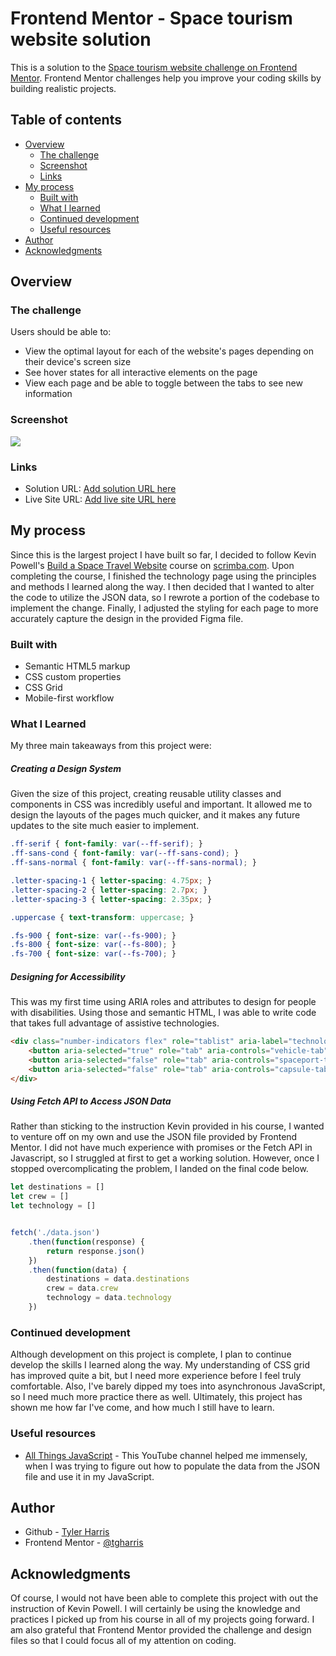 # Frontend Mentor - Space tourism website solution

This is a solution to the [Space tourism website challenge on Frontend Mentor](https://www.frontendmentor.io/challenges/space-tourism-multipage-website-gRWj1URZ3). Frontend Mentor challenges help you improve your coding skills by building realistic projects. 

## Table of contents

- [Overview](#overview)
  - [The challenge](#the-challenge)
  - [Screenshot](#screenshot)
  - [Links](#links)
- [My process](#my-process)
  - [Built with](#built-with)
  - [What I learned](#what-i-learned)
  - [Continued development](#continued-development)
  - [Useful resources](#useful-resources)
- [Author](#author)
- [Acknowledgments](#acknowledgments)

## Overview

### The challenge

Users should be able to:

- View the optimal layout for each of the website's pages depending on their device's screen size
- See hover states for all interactive elements on the page
- View each page and be able to toggle between the tabs to see new information

### Screenshot

![](./screenshots/home_desktop.jpg)

### Links

- Solution URL: [Add solution URL here](https://your-solution-url.com)
- Live Site URL: [Add live site URL here](https://your-live-site-url.com)

## My process
Since this is the largest project I have built so far, I decided to follow Kevin Powell's [Build a Space Travel Website](https://scrimba.com/learn/spacetravel) course on [scrimba.com](https://www.scrimba.com/). Upon completing the course, I finished the technology page using the principles and methods I learned along the way. I then decided that I wanted to alter the code to utilize the JSON data, so I rewrote a portion of the codebase to implement the change. Finally, I adjusted the styling for each page to more accurately capture the design in the provided Figma file.

### Built with

- Semantic HTML5 markup
- CSS custom properties
- CSS Grid
- Mobile-first workflow

### What I Learned

My three main takeaways from this project were:

##### Creating a Design System

Given the size of this project, creating reusable utility classes and components in CSS was incredibly useful and important. It allowed me to design the layouts of the pages much quicker, and it makes any future updates to the site much easier to implement.

```css
.ff-serif { font-family: var(--ff-serif); } 
.ff-sans-cond { font-family: var(--ff-sans-cond); } 
.ff-sans-normal { font-family: var(--ff-sans-normal); } 

.letter-spacing-1 { letter-spacing: 4.75px; } 
.letter-spacing-2 { letter-spacing: 2.7px; } 
.letter-spacing-3 { letter-spacing: 2.35px; } 

.uppercase { text-transform: uppercase; }

.fs-900 { font-size: var(--fs-900); }
.fs-800 { font-size: var(--fs-800); }
.fs-700 { font-size: var(--fs-700); }
```

##### Designing for Accessibility

This was my first time using ARIA roles and attributes to design for people with disabilities. Using those and semantic HTML, I was able to write code that takes full advantage of assistive technologies.

```html
<div class="number-indicators flex" role="tablist" aria-label="technology list">
    <button aria-selected="true" role="tab" aria-controls="vehicle-tab" tabindex="0" data-image="vehicle-image" class="bg-dark text-white fs-600 ff-serif">1</button>
    <button aria-selected="false" role="tab" aria-controls="spaceport-tab" tabindex="0" data-image="spaceport-image" class="bg-dark text-white fs-600 ff-serif">2</span></button>
    <button aria-selected="false" role="tab" aria-controls="capsule-tab" tabindex="0" data-image="capsule-image" class="bg-dark text-white fs-600 ff-serif">3</span></button>
</div>
```

##### Using Fetch API to Access JSON Data

Rather than sticking to the instruction Kevin provided in his course, I wanted to venture off on my own and use the JSON file provided by Frontend Mentor. I did not have much experience with promises or the Fetch API in Javascript, so I struggled at first to get a working solution. However, once I stopped overcomplicating the problem, I landed on the final code below.

```js
let destinations = []
let crew = []
let technology = []


fetch('./data.json')
    .then(function(response) {
        return response.json()
    })
    .then(function(data) {
        destinations = data.destinations
        crew = data.crew
        technology = data.technology
    })

```

### Continued development

Although development on this project is complete, I plan to continue develop the skills I learned along the way. My understanding of CSS grid has improved quite a bit, but I need more experience before I feel truly comfortable. Also, I've barely dipped my toes into asynchronous JavaScript, so I need much more practice there as well. Ultimately, this project has shown me how far I've come, and how much I still have to learn.

### Useful resources

- [All Things JavaScript](https://www.youtube.com/@AllThingsJavaScript) - This YouTube channel helped me immensely, when I was trying to figure out how to populate the data from the JSON file and use it in my JavaScript.

## Author

- Github - [Tyler Harris](https://github.com/tgharris)
- Frontend Mentor - [@tgharris](https://www.frontendmentor.io/profile/tgharris)


## Acknowledgments

Of course, I would not have been able to complete this project with out the instruction of Kevin Powell. I will certainly be using the knowledge and practices I picked up from his course in all of my projects going forward. I am also grateful that Frontend Mentor provided the challenge and design files so that I could focus all of my attention on coding.
